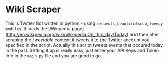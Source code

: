 **Wiki Scraper**
=========
This is Twitter Bot written in python - using ```requests```, ```beautifulsoup```, ```tweepy modules```. It loads the [Wikipedia page]
(http://en.wikipedia.org/wiki/Wikipedia:On_this_day/Today) and then after scraping the *tweetable* content it tweets
it to the Twitter account you specified in the script. Actually this script tweets events that occured today in the 
past. Setting it up is really easy, just enter your API Keys and Token Info in the ```main.py``` file and you are good to go.
